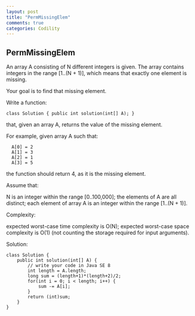 ```yaml
---
layout: post
title: "PermMissingElem"
comments: true
categories: Codility
---
```


## PermMissingElem

An array A consisting of N different integers is given. The array contains integers in the range [1..(N + 1)], which means that exactly one element is missing.

Your goal is to find that missing element.

Write a function:

```
class Solution { public int solution(int[] A); }
```

that, given an array A, returns the value of the missing element.

For example, given array A such that:

```
  A[0] = 2
  A[1] = 3
  A[2] = 1
  A[3] = 5
```
the function should return 4, as it is the missing element.

Assume that:

N is an integer within the range [0..100,000];
the elements of A are all distinct;
each element of array A is an integer within the range [1..(N + 1)].

Complexity:

expected worst-case time complexity is O(N);
expected worst-case space complexity is O(1) (not counting the storage required for input arguments).

Solution:

``` 
class Solution {
    public int solution(int[] A) {
        // write your code in Java SE 8
        int length = A.length;
        long sum = (length+1)*(length+2)/2;
        for(int i = 0; i < length; i++) {
            sum -= A[i];
        }
        return (int)sum;
    }
}
```